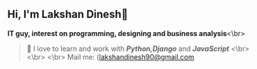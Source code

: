 ## Hi, I'm Lakshan Dinesh👋
**IT guy, interest on programming, designing and business analysis**<\br>
>🌱 I love to learn and work with ***Python,Django*** and ***JavaScript***
<\br>
<\br>
<\br>
Mail me: (lakshandinesh90@gmail.com


<!--
**LakshanDinesh/LakshanDinesh** is a ✨ _special_ ✨ repository because its `README.md` (this file) appears on your GitHub profile.

Here are some ideas to get you started:

- 🔭 I’m currently working on ...
-🌱 I’m currently learning ...
- 👯 I’m looking to collaborate on ...
- 🤔 I’m looking for help with ...
- 💬 Ask me about ...
- 📫 How to reach me: ...
- 😄 Pronouns: ...
- ⚡ Fun fact: ...
-->
